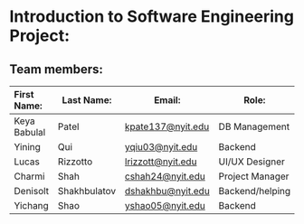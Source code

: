# Introduction to Software Engineering Project:

## Team members:

| First Name:  | Last Name:   | Email:            | Role: |
| :----------- | ------------ | ----------------- | ----- |
| Keya Babulal | Patel        | kpate137@nyit.edu |DB Management|
| Yining       | Qui          | yqiu03@nyit.edu   |Backend      |
| Lucas        | Rizzotto     | lrizzott@nyit.edu |UI/UX Designer|
| Charmi       | Shah         | cshah24@nyit.edu  |Project Manager|
| Denisolt     | Shakhbulatov | dshakhbu@nyit.edu |Backend/helping|
| Yichang      | Shao         | yshao05@nyit.edu  |Backend|

